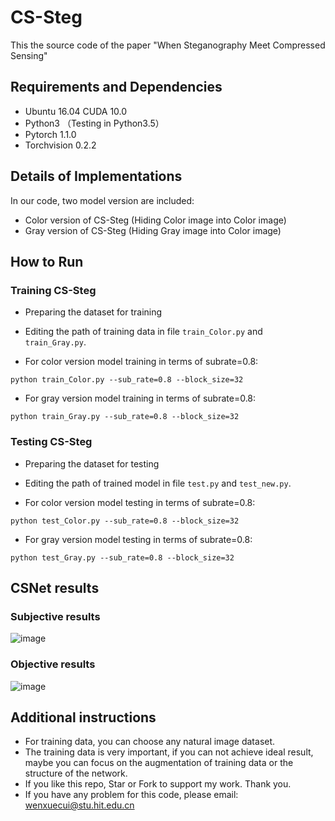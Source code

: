 # CS-Steg

This the source code of the paper "When Steganography Meet Compressed Sensing"

## Requirements and Dependencies

* Ubuntu 16.04 CUDA 10.0
* Python3 （Testing in Python3.5）
* Pytorch 1.1.0   
* Torchvision 0.2.2

## Details of Implementations

In our code, two model version are included:

* Color version of CS-Steg (Hiding Color image into Color image)
* Gray version of CS-Steg (Hiding Gray image into Color image)

## How to Run

### Training CS-Steg
* Preparing the dataset for training

* Editing the path of training data in file `train_Color.py` and `train_Gray.py`.

* For color version model training in terms of subrate=0.8:

```python train_Color.py --sub_rate=0.8 --block_size=32```

* For gray version model training in terms of subrate=0.8:

```python train_Gray.py --sub_rate=0.8 --block_size=32```

### Testing CS-Steg
* Preparing the dataset for testing

* Editing the path of trained model in file `test.py` and `test_new.py`.

* For color version model testing in terms of subrate=0.8: 

```python test_Color.py --sub_rate=0.8 --block_size=32```

* For gray version model testing in terms of subrate=0.8:

```python test_Gray.py --sub_rate=0.8 --block_size=32```

## CSNet results
### Subjective results

![image](https://github.com/WenxueCui/CS-Steg/raw/master/images/results.png)

### Objective results
![image](https://github.com/WenxueCui/CS-Steg/raw/master/images/table.jpg)

## Additional instructions

* For training data, you can choose any natural image dataset.
* The training data is very important, if you can not achieve ideal result, maybe you can focus on the augmentation of training data or the structure of the network.
* If you like this repo, Star or Fork to support my work. Thank you.
* If you have any problem for this code, please email: wenxuecui@stu.hit.edu.cn
